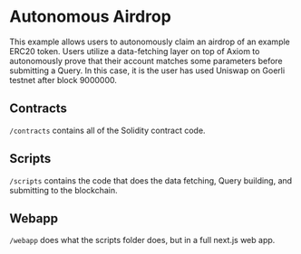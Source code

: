 # Autonomous Airdrop

This example allows users to autonomously claim an airdrop of an example ERC20 token. Users utilize a data-fetching layer on top of Axiom to autonomously prove that their account matches some parameters before submitting a Query. In this case, it is the user has used Uniswap on Goerli testnet after block 9000000.

## Contracts

`/contracts` contains all of the Solidity contract code.

## Scripts

`/scripts` contains the code that does the data fetching, Query building, and submitting to the blockchain.

## Webapp

`/webapp` does what the scripts folder does, but in a full next.js web app.
